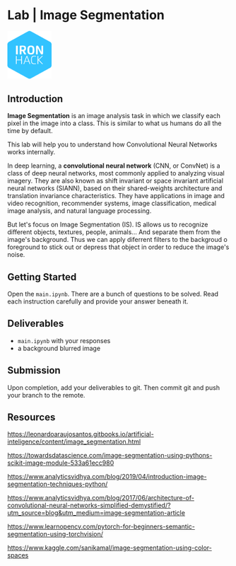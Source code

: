 # Lab | Image Segmentation

<img src="images/ironhack.png" width="100">

## Introduction

**Image Segmentation** is an image analysis task in which we classify each pixel in the image into a class. This is similar to what us humans do all the time by default. 

This lab will help you to understand how Convolutional Neural Networks works internally.

In deep learning, a **convolutional neural network** (CNN, or ConvNet) is a class of deep neural networks, most commonly applied to analyzing visual imagery. They are also known as shift invariant or space invariant artificial neural networks (SIANN), based on their shared-weights architecture and translation invariance characteristics. They have applications in image and video recognition, recommender systems, image classification, medical image analysis, and natural language processing.

But let's focus on Image Segmentation (IS). IS allows us to recognize different objects, textures, people, animals... And separate them from the image's background. Thus we can apply diferrent filters to the backgroud o foreground to stick out or depress that object in order to reduce the image's noise.

## Getting Started

Open the `main.ipynb`. There are a bunch of questions to be solved. Read each instruction carefully and provide your answer beneath it.

## Deliverables

- `main.ipynb` with your responses
- a background blurred image 

## Submission

Upon completion, add your deliverables to git. Then commit git and push your branch to the remote.

## Resources

https://leonardoaraujosantos.gitbooks.io/artificial-inteligence/content/image_segmentation.html

https://towardsdatascience.com/image-segmentation-using-pythons-scikit-image-module-533a61ecc980

https://www.analyticsvidhya.com/blog/2019/04/introduction-image-segmentation-techniques-python/

https://www.analyticsvidhya.com/blog/2017/06/architecture-of-convolutional-neural-networks-simplified-demystified/?utm_source=blog&utm_medium=image-segmentation-article

https://www.learnopencv.com/pytorch-for-beginners-semantic-segmentation-using-torchvision/

https://www.kaggle.com/sanikamal/image-segmentation-using-color-spaces
